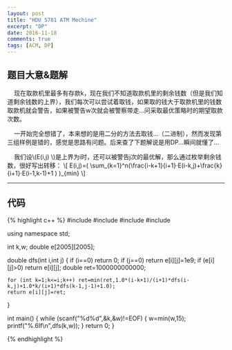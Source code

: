 ```yaml
---
layout: post
title: "HDU 5781 ATM Mechine"
excerpt: "DP"
date: 2016-11-18
comments: true
tags: [ACM, DP]
---
```


## 题目大意&题解

&#160;&#160;&#160;&#160;现在取款机里最多有存款k，现在我们不知道取款机里的剩余钱数（但是我们知道剩余钱数的上界），我们每次可以尝试着取钱，如果取的钱大于取款机里的钱数取款机就会警告，如果被警告w次就会被警察带走...问采取最优策略时的期望取款次数。

&#160;&#160;&#160;&#160;一开始完全想错了，本来想的是用二分的方法去取钱...（二进制），然而发现第三组样例是错的，感觉是思路有问题。后来查了下题解说是用DP...瞬间就懂了...

&#160;&#160;&#160;&#160;我们设\\(E(i,j) \\)是上界为i时，还可以被警告j次的最优解，那么通过枚举剩余钱数，很好写出转移：
\\[
E(i,j)=( \sum_{k=1}^n(\frac{i-k+1}{i+1}·E(i-k,j)+\frac{k}{i+1}·E(i-1,k-1)+1  ) )_{min}
\\]


----------

## 代码

{% highlight c++ %}
#include <iostream>
#include <cstdio>
#include <cstring>
#include <cstdlib>

using namespace std;

int k,w;
double e[2005][2005];

double dfs(int i,int j)
{
    if (i==0) return 0;
    if (j==0) return e[i][j]=1e9;
    if (e[i][j]>0) return e[i][j];
    double ret=1000000000000;

    for (int k=1;k<=i;k++) ret=min(ret,1.0*(i-k+1)/(i+1)*dfs(i-k,j)+1.0*k/(i+1)*dfs(k-1,j-1)+1.0);
    return e[i][j]=ret;
}

int main()
{
    while (scanf("%d%d",&k,&w)!=EOF)
    {
        w=min(w,15);
        printf("%.6lf\n",dfs(k,w));
    }
    return 0;
}

{% endhighlight %}
